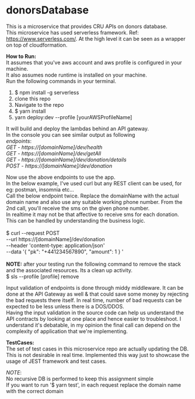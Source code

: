 # donorsDatabase
This is a microservice that provides CRU APIs on donors database.
<br>
This microservice has used serverless framework. Ref: https://www.serverless.com/.
At the high level it can be seen as a wrapper on top of cloudformation.

**How to Run:** <br>
It assumes that you've aws account and aws profile is configured in your machine.
<br>It also assumes node runtime is installed on your machine.
<br>Run the following commands in your terminal. 
1. $ npm install -g serverless
2. clone this repo
3. Navigate to the repo
4. $ yarn install
5. yarn deploy:dev --profile [yourAWSProfileName]

It will build and deploy the lambdas behind an API gateway.
<br> In the console you can see similar output as following 
<br>
_endpoints_:
<br>
_GET - https://[domainName]/dev/health_
<br>
_GET - https://[domainName]/dev/getAll_
<br>
_GET - https://[domainName]/dev/donation/details_
<br>
_POST - https://[domainName]/dev/donation_
<br>

Now use the above endpoints to use the app.
<br>
In the below example, I've used curl but any REST client can be used, for eg: postman, insomnia etc...
<br>
Call the below endpoint twice. Replace the domainName with the actual domain name and also use any suitable working phone number.
From the 2nd call, you'll receive the sms on the given phone number.
<br>
In realtime it may not be that affective to receive sms for each donation. This can be handled by understanding the business logic.
<br>
<br>
$ curl --request POST \
  --url https://[domainName]/dev/donation \
  --header 'content-type: application/json' \
  --data '{
	"pk": "+441234567890",
	"amount": 1
}
'
<br>
<br>
**NOTE:** after your testing run the following command to remove the stack and the associated resources. Its a clean up activity.
<br>
$ sls --profile [profile] remove

Input validation of endpoints is done through middy middleware. It can be done at the API Gateway as well & that could save some money by rejecting the bad requests there itself.
In real time, number of bad requests can be expected to be less unless there is a DOS/DDOS.
<br>
Having the input validation in the source code can help us understand the API contracts by looking at one place and hence easier to troubleshoot.
I understand it's debatable, in my opinion the final call can depend on the complexity of application that we're implementing.

**TestCases:**
<br>
The set of test cases in this microservice repo are actually updating the DB.
<br>
This is not desirable in real time. Implemented this way just to showcase the usage of JEST framework and test cases.

_NOTE_: 
<br>
No recursive DB is performed to keep this assignment simple
<br>
If you want to run '$ yarn test', in each request replace the domain name with the correct domain
